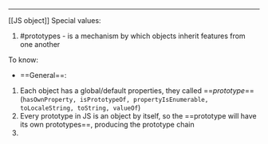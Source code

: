 ***
[[JS object]]
Special values:
1. #prototypes - is a mechanism by which objects inherit features from one another

To know:

- ==General==:
1. Each object has a global/default properties, they called ==*prototype*==(`hasOwnProperty, isPrototypeOf, propertyIsEnumerable, toLocaleString, toString, valueOf`)
2. Every prototype in JS is an object by itself, so the ==prototype will have its own prototypes==, producing the prototype chain 
3. 